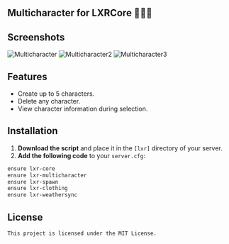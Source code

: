 ## Multicharacter for LXRCore 🧑‍🤝‍🧑

## Screenshots
![Multicharacter](https://cdn.discordapp.com/attachments/1021700112776437760/1183144607526174720/Screenshot_2023-12-08_122759.png?ex=65874448&is=6574cf48&hm=82288895d8445a0f96d1ce1c98c083a498ecac3863faf93422eb69234fd67c72&)
![Multicharacter2](https://cdn.discordapp.com/attachments/1021700112776437760/1183144580707795146/Screenshot_2023-12-08_122713.png?ex=65874441&is=6574cf41&hm=87f61bf4fe31091f73e6416589541550292836dfad29cdd3db7ab1dfb580c5fe&)
![Multicharacter3](https://cdn.discordapp.com/attachments/1021700112776437760/1183144636773044264/Screenshot_2023-12-08_153956.png?ex=6587444f&is=6574cf4f&hm=97625d57afdc1adde44c0a2b2a096318cd9c7b7c8bcf6c8bed6de5bc70913cc1&)

## Features
- Create up to 5 characters.
- Delete any character.
- View character information during selection.

## Installation

1. **Download the script** and place it in the `[lxr]` directory of your server.
2. **Add the following code** to your `server.cfg`:

```bash
ensure lxr-core
ensure lxr-multicharacter
ensure lxr-spawn
ensure lxr-clothing
ensure lxr-weathersync
```

## License
```
This project is licensed under the MIT License.
```
